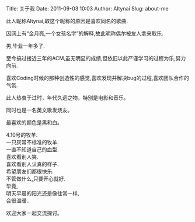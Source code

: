 Title: 关于我
Date: 2011-09-03 10:03
Author: Altynai
Slug: about-me

此人昵称Altynai,取这个昵称的原因是喜欢同名的歌曲.

因网上有“金月亮,一个女孩名字”的解释,故此昵称偶尔被友人拿来取乐.

男,毕业一年多了.

至今搞过接近三年的ACM,虽无明显的成绩,但依旧以此严谨学习的过程为乐,努力向前.

喜欢Coding时候的那种创造性的感觉,喜欢发现并解决bug的过程,喜欢团队合作的气氛.

此人热衷于过时，年代久远之物，特别是电影和音乐。

同时也是一名英文歌发烧友。

最喜欢的颜色是黑和白。

4.10号的牧羊.  
一只灰常不标准的牧羊.  
一直不知道自己的血型.  
喜欢看别人笑.  
喜欢看别人认真的样子.  
希望朋友们都很快乐.  
不管做什么,只要开心就好.  
毕竟,  
明天早晨的阳光还是像往常一样,  
会很温暖..

欢迎大家一起交流探讨。
